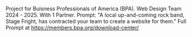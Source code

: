 Project for Buisness Professionals of America (BPA).
Web Design Team 2024 - 2025.
With 1 Partner.
Prompt: "A local up-and-coming rock band, Stage Fright, has contracted your team to create a website for them."
Full Prompt at https://members.bpa.org/download-center/